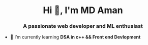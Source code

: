 <h1 align="center">Hi 👋, I'm MD Aman</h1>
<h3 align="center">A passionate web developer and ML enthusiast</h3>

- 🌱 I’m currently learning **DSA in c++ && Front end Devlopment**



